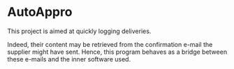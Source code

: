 AutoAppro
=========

This project is aimed at quickly logging deliveries.

Indeed, their content may be retrieved from the confirmation e-mail
the supplier might have sent.
Hence, this program behaves as a bridge between these e-mails
and the inner software used.
